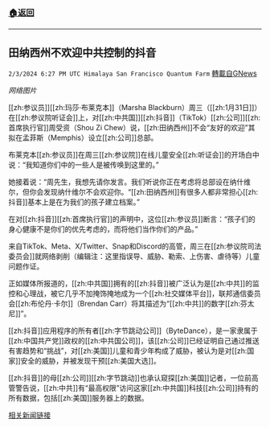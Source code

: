 ###  [:house:返回](README.md)
---


## 田纳西州不欢迎中共控制的抖音
`2/3/2024 6:27 PM UTC Himalaya San Francisco Quantum Farm` [轉載自GNews](https://gnews.org/articles/2279460)

*网络图片*

[[zh:参议员]][[zh:玛莎·布莱克本]]（Marsha Blackburn）周三（[[zh:1月31日]]）在[[zh:参议院听证会]]上，对[[zh:中共国]][[zh:抖音]]（TikTok）[[zh:公司]][[zh:首席执行官]]周受资（Shou Zi Chew）说，[[zh:田纳西州]]不会“友好的欢迎”其拟在孟菲斯（Memphis）设立[[zh:公司]]总部。

布莱克本[[zh:参议员]]在周三[[zh:参议院]]在线儿童安全[[zh:听证会]]的开场白中说：“我知道你们中的一些人是被传唤到这里的。”

她接着说：“周先生，我想先请你发言。我们听说你正在考虑将总部设在纳什维尔，但你会发现纳什维尔不会欢迎你。“[[zh:田纳西州]]有很多人都非常担心[[zh:抖音]]基本上是在为我们的孩子建立档案。”

在对[[zh:抖音]][[zh:首席执行官]]的声明中，这位[[zh:参议员]]断言：“孩子们的身心健康不是你们的优先考虑的，而将他们当作你们的产品。”

来自TikTok、Meta、X/Twitter、Snap和Discord的高管，周三在[[zh:参议院司法委员会]]就网络剥削（编辑注：这里指误导、威胁、勒索、上伤害、虐待等）儿童问题作证。

正如媒体所报道的，[[zh:中共国]]拥有的[[zh:抖音]]被广泛认为是[[zh:中共]]的监控和心理战，被它几乎不加掩饰掩地成为一个[[zh:社交媒体平台]]，联邦通信委员会[[zh:布伦丹·卡尔]]（Brendan Carr）将其描述为“[[zh:中共]]的数字[[zh:芬太尼]]”。

[[zh:抖音]]应用程序的所有者[[zh:字节跳动公司]]（ByteDance），是一家隶属于[[zh:中国共产党]]政权的[[zh:中共国公司]]，该[[zh:公司]]已经证明自己通过推送有害趋势和“挑战”，对[[zh:美国]]儿童和青少年构成了威胁，被认为是对[[zh:国家]]安全的威胁，并被发现干预[[zh:美国大选]]。

[[zh:抖音]]的母[[zh:公司]][[zh:字节跳动]]也承认窥探[[zh:美国]]记者，一位前高管警告说，[[zh:中共]]有“最高权限”访问这家[[zh:中共国]]科技[[zh:公司]]持有的所有数据，包括[[zh:美国]]服务器上的数据。

[相关新闻链接](https://www.breitbart.com/tech/2024/02/01/marsha-blackburn-tells-tiktok-ceo-his-chinese-psyop-company-is-not-welcome-in-tennessee/)

